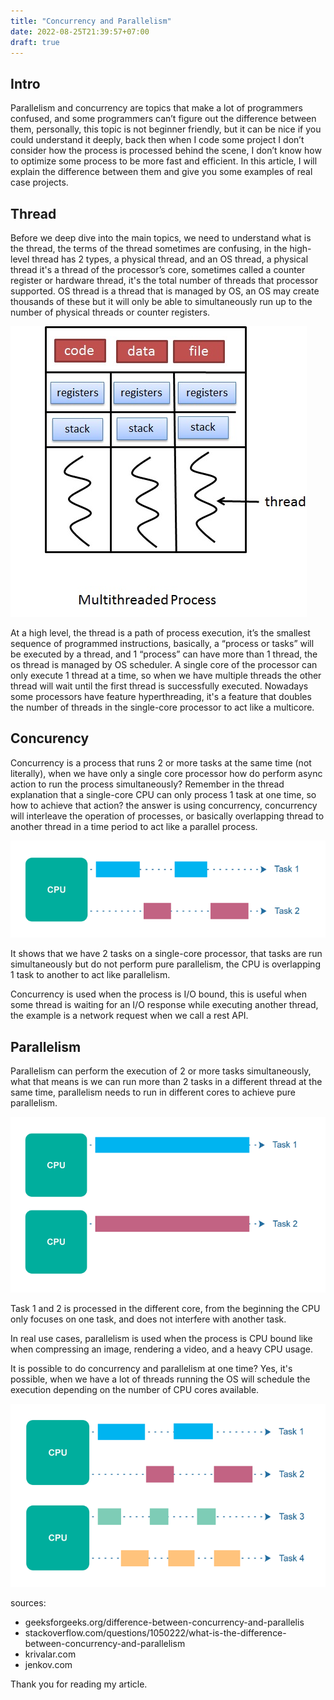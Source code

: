 ```yaml
---
title: "Concurrency and Parallelism"
date: 2022-08-25T21:39:57+07:00
draft: true
---
```


## Intro
Parallelism and concurrency are topics that make a lot of programmers confused, and some programmers can’t figure out the difference between them, personally, this topic is not beginner friendly, but it can be nice if you could understand it deeply, back then when I code some project I don’t consider how the process is processed behind the scene, I don’t know how to optimize some process to be more fast and efficient. In this article, I will explain the difference between them and give you some examples of real case projects.

## Thread
Before we deep dive into the main topics, we need to understand what is the thread, the terms of the thread sometimes are confusing, in the high-level thread has 2 types, a physical thread, and an OS thread, a physical thread it's a thread of the processor’s core, sometimes called a counter register or hardware thread, it's the total number of threads that processor supported. OS thread is a thread that is managed by OS, an OS may create thousands of these but it will only be able to simultaneously run up to the number of physical threads or counter registers.

![Image alt](/images/thread_img.png)

At a high level, the thread is a path of process execution, it’s the smallest sequence of programmed instructions, basically, a “process or tasks” will be executed by a thread, and 1 “process” can have more than 1 thread, the os thread is managed by OS scheduler. A single core of the processor can only execute 1 thread at a time, so when we have multiple threads the other thread will wait until the first thread is successfully executed. Nowadays some processors have feature hyperthreading, it's a feature that doubles the number of threads in the single-core processor to act like a multicore.

## Concurency
Concurrency is a process that runs 2 or more tasks at the same time (not literally), when we have only a single core processor how do perform async action to run the process simultaneously? Remember in the thread explanation that a single-core CPU can only process 1 task at one time, so how to achieve that action?  the answer is using concurrency, concurrency will interleave the operation of processes, or basically overlapping thread to another thread in a time period to act like a parallel process.

![Image alt](/images/concurency_img.png)

It shows that we have 2 tasks on a single-core processor, that tasks are run simultaneously but do not perform pure parallelism, the CPU is overlapping 1 task to another to act like parallelism.

Concurrency is used when the process is I/O bound, this is useful when some thread is waiting for an I/O response while executing another thread, the example is a network request when we call a rest API.

## Parallelism
Parallelism can perform the execution of 2 or more tasks simultaneously, what that means is we can run more than 2 tasks in a different thread at the same time, parallelism needs to run in different cores to achieve pure parallelism.

![Image alt](/images/pararelism_img.png)

Task 1 and 2 is processed in the different core, from the beginning the CPU only focuses on one task, and does not interfere with another task.

In real use cases, parallelism is used when the process is CPU bound like when compressing an image, rendering a video, and a heavy CPU usage.

It is possible to do concurrency and parallelism at one time? Yes, it's possible, when we have a lot of threads running the OS will schedule the execution depending on the number of CPU cores available.

![Image alt](/images/pararelism_and_concurency_img.png)

sources:
- geeksforgeeks.org/difference-between-concurrency-and-parallelis
- stackoverflow.com/questions/1050222/what-is-the-difference-between-concurrency-and-parallelism
- krivalar.com
- jenkov.com

Thank you for reading my article.
